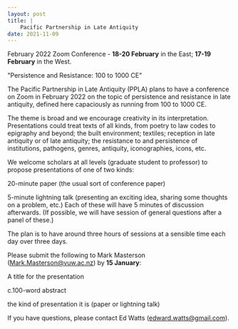 ```yaml
---
layout: post
title: |
    Pacific Partnership in Late Antiquity
date: 2021-11-09
---
```


February 2022 Zoom Conference - **18-20 February** in the East; **17-19
February** in the West.

"Persistence and Resistance: 100 to
1000 CE"

The Pacific Partnership in Late Antiquity (PPLA)
plans to have a conference on
Zoom in February 2022 on the topic of
persistence and resistance in late
antiquity, defined here
capaciously as running from 100 to 1000 CE.

The theme is
broad and we encourage creativity in its
interpretation.
Presentations could treat texts of all kinds, from
poetry to law codes to
epigraphy and beyond; the built environment;
textiles; reception in late
antiquity or of late antiquity; the
resistance to and persistence of
institutions, pathogens, genres,
antiquity, iconographies, icons, etc.

We welcome scholars at
all levels (graduate student to professor) to propose
presentations
of one of two kinds:

20-minute paper (the usual sort of
conference paper)

5-minute lightning talk (presenting an
exciting idea, sharing some thoughts on
a problem, etc.) Each of
these will have 5 minutes of discussion afterwards.
(If possible,
we will have session of general questions after a panel
of
these.)

The plan is to have around three hours of
sessions at a sensible time each day
over three
days.

Please submit the following to Mark Masterson
([Mark.Masterson@vuw.ac.nz](mailto:Mark.Masterson@vuw.ac.nz))
by
**15 January**:

A title for the
presentation

c.100-word abstract

the kind of
presentation it is (paper or lightning talk)

If you have
questions, please contact Ed Watts
([edward.watts@gmail.com](mailto:edward.watts@gmail.com)).
